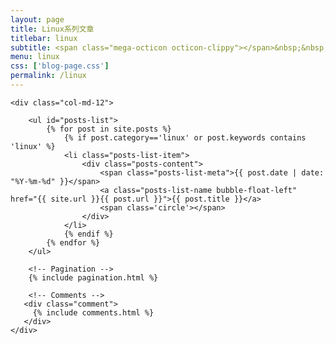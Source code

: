 ```yaml
---
layout: page
title: Linux系列文章
titlebar: linux
subtitle: <span class="mega-octicon octicon-clippy"></span>&nbsp;&nbsp; linux系列文章
menu: linux
css: ['blog-page.css']
permalink: /linux
---
```


<div class="row">

    <div class="col-md-12">

        <ul id="posts-list">
            {% for post in site.posts %}
                {% if post.category=='linux' or post.keywords contains 'linux' %}
                <li class="posts-list-item">
                    <div class="posts-content">
                        <span class="posts-list-meta">{{ post.date | date: "%Y-%m-%d" }}</span>
                        <a class="posts-list-name bubble-float-left" href="{{ site.url }}{{ post.url }}">{{ post.title }}</a>
                        <span class='circle'></span>
                    </div>
                </li>
                {% endif %}
            {% endfor %}
        </ul> 

        <!-- Pagination -->
        {% include pagination.html %}

        <!-- Comments -->
       <div class="comment">
         {% include comments.html %}
       </div>
    </div>

</div>
<script>
    $(document).ready(function(){

        // Enable bootstrap tooltip
        $("body").tooltip({ selector: '[data-toggle=tooltip]' });

    });
</script>